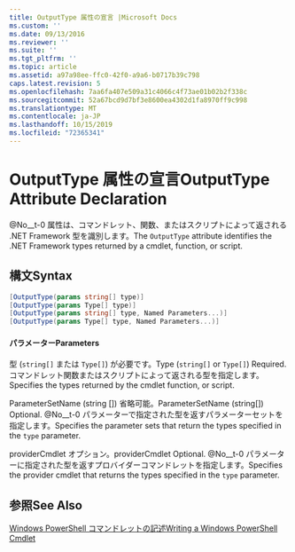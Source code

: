 ```yaml
---
title: OutputType 属性の宣言 |Microsoft Docs
ms.custom: ''
ms.date: 09/13/2016
ms.reviewer: ''
ms.suite: ''
ms.tgt_pltfrm: ''
ms.topic: article
ms.assetid: a97a98ee-ffc0-42f0-a9a6-b0717b39c798
caps.latest.revision: 5
ms.openlocfilehash: 7aa6fa407e509a31c4066c4f73ae01b02b2f338c
ms.sourcegitcommit: 52a67bcd9d7bf3e8600ea4302d1fa8970ff9c998
ms.translationtype: MT
ms.contentlocale: ja-JP
ms.lasthandoff: 10/15/2019
ms.locfileid: "72365341"
---
```

# <a name="outputtype-attribute-declaration"></a><span data-ttu-id="3e4a1-102">OutputType 属性の宣言</span><span class="sxs-lookup"><span data-stu-id="3e4a1-102">OutputType Attribute Declaration</span></span>

<span data-ttu-id="3e4a1-103">@No__t-0 属性は、コマンドレット、関数、またはスクリプトによって返される .NET Framework 型を識別します。</span><span class="sxs-lookup"><span data-stu-id="3e4a1-103">The `OutputType` attribute identifies the .NET Framework types returned by a cmdlet, function, or script.</span></span>

## <a name="syntax"></a><span data-ttu-id="3e4a1-104">構文</span><span class="sxs-lookup"><span data-stu-id="3e4a1-104">Syntax</span></span>

```csharp
[OutputType(params string[] type)]
[OutputType(params Type[] type)]
[OutputType(params string[] type, Named Parameters...)]
[OutputType(params Type[] type, Named Parameters...)]
```

#### <a name="parameters"></a><span data-ttu-id="3e4a1-105">パラメーター</span><span class="sxs-lookup"><span data-stu-id="3e4a1-105">Parameters</span></span>

<span data-ttu-id="3e4a1-106">型 (`string[]` または `Type[]`) が必要です。</span><span class="sxs-lookup"><span data-stu-id="3e4a1-106">Type (`string[]` or `Type[]`) Required.</span></span> <span data-ttu-id="3e4a1-107">コマンドレット関数またはスクリプトによって返される型を指定します。</span><span class="sxs-lookup"><span data-stu-id="3e4a1-107">Specifies the types returned by the cmdlet function, or script.</span></span>

<span data-ttu-id="3e4a1-108">ParameterSetName (string []) 省略可能。</span><span class="sxs-lookup"><span data-stu-id="3e4a1-108">ParameterSetName (string[]) Optional.</span></span> <span data-ttu-id="3e4a1-109">@No__t-0 パラメーターで指定された型を返すパラメーターセットを指定します。</span><span class="sxs-lookup"><span data-stu-id="3e4a1-109">Specifies the parameter sets that return the types specified in the `type` parameter.</span></span>

<span data-ttu-id="3e4a1-110">providerCmdlet オプション。</span><span class="sxs-lookup"><span data-stu-id="3e4a1-110">providerCmdlet Optional.</span></span> <span data-ttu-id="3e4a1-111">@No__t-0 パラメーターに指定された型を返すプロバイダーコマンドレットを指定します。</span><span class="sxs-lookup"><span data-stu-id="3e4a1-111">Specifies the provider cmdlet that returns the types specified in the `type` parameter.</span></span>

## <a name="see-also"></a><span data-ttu-id="3e4a1-112">参照</span><span class="sxs-lookup"><span data-stu-id="3e4a1-112">See Also</span></span>

[<span data-ttu-id="3e4a1-113">Windows PowerShell コマンドレットの記述</span><span class="sxs-lookup"><span data-stu-id="3e4a1-113">Writing a Windows PowerShell Cmdlet</span></span>](./writing-a-windows-powershell-cmdlet.md)
